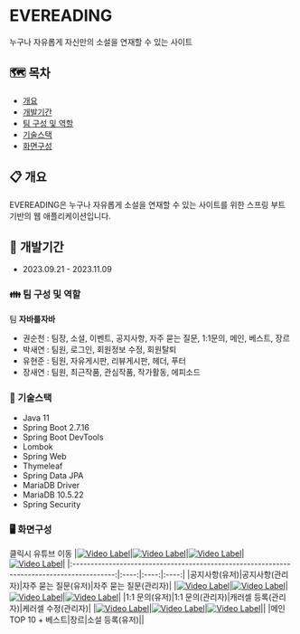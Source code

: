 # EVEREADING
누구나 자유롭게 자신만의 소설을 연재할 수 있는 사이트

## :world_map: 목차
- [개요](#clipboard-개요)
- [개발기간](#date-개발기간)
- [팀 구성 및 역할](#family-팀-구성-및-역할)
- [기술스택](#hammer-기술스택)
- [화면구성](#desktop_computer-화면구성)

## :clipboard: 개요
EVEREADING은 누구나 자유롭게 소설을 연재할 수 있는 사이트를 위한 스프링 부트 기반의 웹 애플리케이션입니다.

## :date: 개발기간
- 2023.09.21 - 2023.11.09

### :family: 팀 구성 및 역할
팀 **자바를자바**
- 권순천 : 팀장, 소설, 이벤트, 공지사항, 자주 묻는 질문, 1:1문의, 메인, 베스트, 장르
- 박새연 : 팀원, 로그인, 회원정보 수정, 회원탈퇴
- 유현준 : 팀원, 자유게시판, 리뷰게시판, 헤더, 푸터
- 장새연 : 팀원, 최근작품, 관심작품, 작가활동, 에피소드

### :hammer: 기술스택
- Java 11
- Spring Boot 2.7.16
- Spring Boot DevTools
- Lombok
- Spring Web
- Thymeleaf
- Spring Data JPA
- MariaDB Driver
- MariaDB 10.5.22
- Spring Security

### :desktop_computer: 화면구성
클릭시 유튜브 이동
|[![Video Label](http://img.youtube.com/vi/0Su34mcylNY/0.jpg)](https://youtu.be/0Su34mcylNY)|[![Video Label](http://img.youtube.com/vi/nddusFny8Qs/0.jpg)](https://youtu.be/nddusFny8Qs)|[![Video Label](http://img.youtube.com/vi/Ezl6Jli_qlw/0.jpg)](https://youtu.be/Ezl6Jli_qlw)|[![Video Label](http://img.youtube.com/vi/7N6b1WKFdcY/0.jpg)](https://youtu.be/7N6b1WKFdcY)|
|:-----------------------------------------------------------------------------------------:|:----:|:----:|:----:|
|공지사항(유저)|공지사항(관리자)|자주 묻는 질문(유저)|자주 묻는 질문(관리자)|
|[![Video Label](http://img.youtube.com/vi/Eb769kDtcuU/0.jpg)](https://youtu.be/Eb769kDtcuU)|[![Video Label](http://img.youtube.com/vi/kXyofD3h3a8/0.jpg)](https://youtu.be/kXyofD3h3a8)|[![Video Label](http://img.youtube.com/vi/188X5geP0K8/0.jpg)](https://youtu.be/188X5geP0K8)|[![Video Label](http://img.youtube.com/vi/1o1Wszz4t_U/0.jpg)](https://youtu.be/1o1Wszz4t_U)|
|1:1 문의(유저)|1:1 문의(관리자)|캐러셀 등록(관리자)|케러셀 수정(관리자)|
|[![Video Label](http://img.youtube.com/vi/4nV-1DLZd-s/0.jpg)](https://youtu.be/4nV-1DLZd-s)|[![Video Label](http://img.youtube.com/vi/eCU6nJ2oMu8/0.jpg)](https://youtu.be/eCU6nJ2oMu8)|[![Video Label](http://img.youtube.com/vi/bWomwJorduc/0.jpg)](https://youtu.be/bWomwJorduc)||
|메인 TOP 10 + 베스트|장르|소설 등록(유저)||